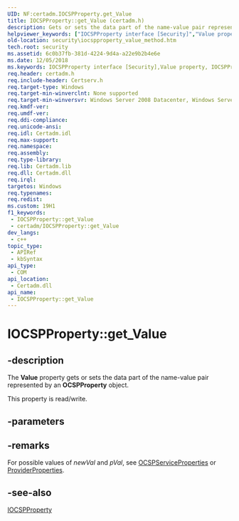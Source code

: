 ```yaml
---
UID: NF:certadm.IOCSPProperty.get_Value
title: IOCSPProperty::get_Value (certadm.h)
description: Gets or sets the data part of the name-value pair represented by an OCSPProperty object.
helpviewer_keywords: ["IOCSPProperty interface [Security]","Value property","IOCSPProperty.Value","IOCSPProperty.get_Value","IOCSPProperty::Value","IOCSPProperty::get_Value","IOCSPProperty::put_Value","Value property [Security]","Value property [Security]","IOCSPProperty interface","certadm/IOCSPProperty::Value","certadm/IOCSPProperty::get_Value","certadm/IOCSPProperty::put_Value","get_Value","security.iocspproperty_value_method"]
old-location: security\iocspproperty_value_method.htm
tech.root: security
ms.assetid: 6c0b37fb-381d-4224-9d4a-a22e9b2b4e6e
ms.date: 12/05/2018
ms.keywords: IOCSPProperty interface [Security],Value property, IOCSPProperty.Value, IOCSPProperty.get_Value, IOCSPProperty::Value, IOCSPProperty::get_Value, IOCSPProperty::put_Value, Value property [Security], Value property [Security],IOCSPProperty interface, certadm/IOCSPProperty::Value, certadm/IOCSPProperty::get_Value, certadm/IOCSPProperty::put_Value, get_Value, security.iocspproperty_value_method
req.header: certadm.h
req.include-header: Certserv.h
req.target-type: Windows
req.target-min-winverclnt: None supported
req.target-min-winversvr: Windows Server 2008 Datacenter, Windows Server 2008 Enterprise [desktop apps only]
req.kmdf-ver: 
req.umdf-ver: 
req.ddi-compliance: 
req.unicode-ansi: 
req.idl: Certadm.idl
req.max-support: 
req.namespace: 
req.assembly: 
req.type-library: 
req.lib: Certadm.lib
req.dll: Certadm.dll
req.irql: 
targetos: Windows
req.typenames: 
req.redist: 
ms.custom: 19H1
f1_keywords:
 - IOCSPProperty::get_Value
 - certadm/IOCSPProperty::get_Value
dev_langs:
 - c++
topic_type:
 - APIRef
 - kbSyntax
api_type:
 - COM
api_location:
 - Certadm.dll
api_name:
 - IOCSPProperty::get_Value
---
```


# IOCSPProperty::get_Value


## -description

The <b>Value</b> property gets or sets the data part of the name-value pair represented by an <b>OCSPProperty</b> object.

This property is read/write.

## -parameters

## -remarks

For possible values of <i>newVal</i> and <i>pVal</i>, see <a href="/windows/desktop/api/certadm/nf-certadm-iocspadmin-get_ocspserviceproperties">OCSPServiceProperties</a> or <a href="/windows/desktop/api/certadm/nf-certadm-iocspcaconfiguration-get_providerproperties">ProviderProperties</a>.

## -see-also

<a href="/windows/desktop/api/certadm/nn-certadm-iocspproperty">IOCSPProperty</a>

